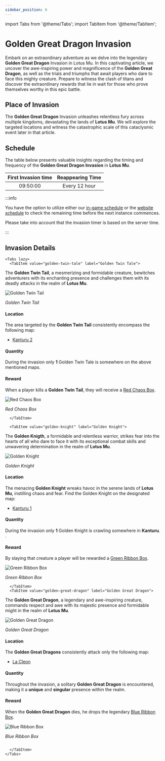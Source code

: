 ```yaml
---
sidebar_position: 6
---
```


import Tabs from '@theme/Tabs';
import TabItem from '@theme/TabItem';

# Golden Great Dragon Invasion

Embark on an extraordinary adventure as we delve into the legendary **Golden Great Dragon** Invasion in Lotus Mu. In this captivating article, we uncover the awe-inspiring power and magnificence of the **Golden Great Dragon**, as well as the trials and triumphs that await players who dare to face this mighty creature. Prepare to witness the clash of titans and discover the extraordinary rewards that lie in wait for those who prove themselves worthy in this epic battle.

## Place of Invasion

The **Golden Great Dragon** Invasion unleashes relentless fury across multiple kingdoms, devastating the lands of **Lotus Mu**. We will explore the targeted locations and witness the catastrophic scale of this cataclysmic event later in that article.

## Schedule

The table below presents valuable insights regarding the timing and frequency of the **Golden Great Dragon Invasion** in **Lotus Mu**.

| First Invasion time | Reappearing Time |
| :-----------------: | :--------------: |
|      09:50:00       |  Every 12 hour   |

:::info

You have the option to utilize either our [in-game schedule](/client-features/schedule) or the [website schedule](https://lotusmu.org/schedule) to check the remaining time before the next instance commences.

Please take into account that the invasion timer is based on the server time.

:::

## Invasion Details

```mdx-code-block
<Tabs lazy>
  <TabItem value="golden-twin-tale" label="Golden Twin Tale">
```

The **Golden Twin Tail**, a mesmerizing and formidable creature, bewitches adventurers with its enchanting presence and challenges them with its deadly attacks in the realm of **Lotus Mu**.

![Golden Twin Tail](/img/monsters/special/golden/golden-twin-tail.jpg)

_Golden Twin Tail_

#### Location

The area targeted by the **Golden Twin Tail** consistently encompass the following map:

- [Kanturu 2](/maps/kanturu-ruins)

#### Quantity

During the invasion only **1** Golden Twin Tale is somewhere on the above mentioned maps.

#### Reward

When a player kills a **Golden Twin Tail**, they will receive a [Red Chaos Box](/items/item-bags/exc/red-chaos-box).

![Red Chaos Box](/img/items/item-bags/red-chaos-box.png)

_Red Chaos Box_

```mdx-code-block
  </TabItem>

  <TabItem value="golden-knight" label="Golden Knight">
```

The **Golden Knigth**, a formidable and relentless warrior, strikes fear into the hearts of all who dare to face it with its exceptional combat skills and unwavering determination in the realm of **Lotus Mu**.

![Golden Knight](/img/monsters/special/golden/golden-iron-knight.jpg)

_Golden Knight_

#### Location

The menacing **Golden Knight** wreaks havoc in the serene lands of **Lotus Mu**, instilling chaos and fear. Find the Golden Knight on the designated map:

- [Kanturu 1](/maps/kanturu-ruins)

#### Quantity

During the invasion only **1** Golden Knight is crawling somewhere in **Kanturu**. .

#### Reward

By slaying that creature a player will be rewarded a [Green Ribbon Box](/items/item-bags/exc/green-ribbon-box).

![Green Ribbon Box](/img/items/item-bags/box-of-green-ribbon.png)

_Green Ribbon Box_

```mdx-code-block
  </TabItem>
  <TabItem value="golden-great-dragon" label="Golden Great Dragon">
```

The **Golden Great Dragon**, a legendary and awe-inspiring creature, commands respect and awe with its majestic presence and formidable might in the realm of **Lotus Mu**.

![Golden Great Dragon](/img/monsters/special/golden/golden-great-dragon.jpg)

_Golden Great Dragon_

#### Location

The **Golden Great Dragons** consistently attack only the following map:

- [La Cleon](/maps/la-cleon)

#### Quantity

Throughout the invasion, a solitary **Golden Great Dragon** is encountered, making it a **unique** and **singular** presence within the realm.

#### Reward

When the **Golden Great Dragon** dies, he drops the legendary [Blue Ribbon Box](/items/item-bags/exc/blue-ribbon-box).

![Blue Ribbon Box](/img/items/item-bags/box-of-blue-ribbon.png)

_Blue Ribbon Box_

```mdx-code-block

  </TabItem>
</Tabs>
```
